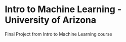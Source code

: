 # Intro to Machine Learning - University of Arizona
Final Project from Intro to Machine Learning course
